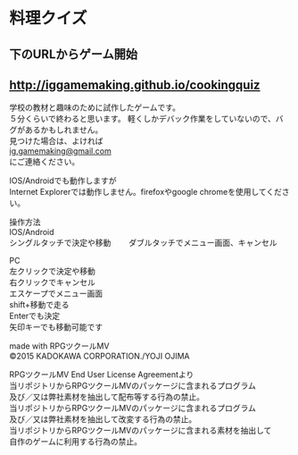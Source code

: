 # 料理クイズ  
## 下のURLからゲーム開始  
## http://iggamemaking.github.io/cookingquiz  

学校の教材と趣味のために試作したゲームです。  
５分くらいで終わると思います。
軽くしかデバック作業をしていないので、バグがあるかもしれません。  
見つけた場合は、よければ  
ig.gamemaking@gmail.com  
にご連絡ください。
 
IOS/Androidでも動作しますが  
Internet Explorerでは動作しません。firefoxやgoogle chromeを使用してください。

操作方法  
IOS/Android  
シングルタッチで決定や移動　　
ダブルタッチでメニュー画面、キャンセル

PC  
左クリックで決定や移動  
右クリックでキャンセル  
エスケープでメニュー画面  
shift+移動で走る  
Enterでも決定  
矢印キーでも移動可能です

made with RPGツクールMV  
©2015 KADOKAWA CORPORATION./YOJI OJIMA

RPGツクールMV End User License Agreementより  
当リポジトリからRPGツクールMVのパッケージに含まれるプログラム  
及び／又は弊社素材を抽出して配布等する行為の禁止。  
当リポジトリからRPGツクールMVのパッケージに含まれるプログラム  
及び／又は弊社素材を抽出して改変する行為の禁止。    
当リポジトリからRPGツクールMVのパッケージに含まれる素材を抽出して  
自作のゲームに利用する行為の禁止。 

